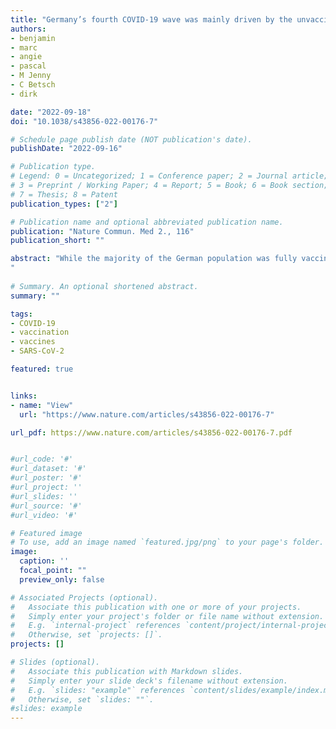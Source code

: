 ```yaml
---
title: "Germany’s fourth COVID-19 wave was mainly driven by the unvaccinated"
authors:
- benjamin
- marc
- angie
- pascal
- M Jenny
- C Betsch
- dirk

date: "2022-09-18"
doi: "10.1038/s43856-022-00176-7"

# Schedule page publish date (NOT publication's date).
publishDate: "2022-09-16"

# Publication type.
# Legend: 0 = Uncategorized; 1 = Conference paper; 2 = Journal article;
# 3 = Preprint / Working Paper; 4 = Report; 5 = Book; 6 = Book section;
# 7 = Thesis; 8 = Patent
publication_types: ["2"]

# Publication name and optional abbreviated publication name.
publication: "Nature Commun. Med 2., 116"
publication_short: ""

abstract: "While the majority of the German population was fully vaccinated at the time (about 65%), COVID-19 incidence started growing exponentially in October 2021 with about 41% of recorded new cases aged twelve or above being symptomatic breakthrough infections, presumably also contributing to the dynamics. So far, it remained elusive how significant this contribution was and whether targeted non-pharmaceutical interventions (NPIs) may have stopped the amplification of the crisis.We develop and introduce a contribution matrix approach based on the next-generation matrix of a population-structured compartmental infectious disease model to derive contributions of respective inter- and intragroup infection pathways of unvaccinated and vaccinated subpopulations to the effective reproduction number and new infections, considering empirical data of vaccine efficacies against infection and transmission. Here we show that about 61%–76% of all new infections were caused by unvaccinated individuals and only 24%–39% were caused by the vaccinated. Furthermore, 32%–51% of new infections were likely caused by unvaccinated infecting other unvaccinated. Decreasing the transmissibility of the unvaccinated by, e. g. targeted NPIs, causes a steeper decrease in the effective reproduction number R than decreasing the transmissibility of vaccinated individuals, potentially leading to temporary epidemic control. Reducing contacts between vaccinated and unvaccinated individuals serves to decrease R in a similar manner as increasing vaccine uptake. A minority of the German population—the unvaccinated—is assumed to have caused the majority of new infections in the fall of 2021 in Germany. Our results highlight the importance of combined measures, such as vaccination campaigns and targeted contact reductions to achieve temporary epidemic control.
"
          
# Summary. An optional shortened abstract.
summary: ""

tags:
- COVID-19
- vaccination
- vaccines
- SARS-CoV-2

featured: true


links:
- name: "View"
  url: "https://www.nature.com/articles/s43856-022-00176-7"

url_pdf: https://www.nature.com/articles/s43856-022-00176-7.pdf


#url_code: '#'
#url_dataset: '#'
#url_poster: '#'
#url_project: ''
#url_slides: ''
#url_source: '#'
#url_video: '#'

# Featured image
# To use, add an image named `featured.jpg/png` to your page's folder. 
image:
  caption: ''
  focal_point: ""
  preview_only: false

# Associated Projects (optional).
#   Associate this publication with one or more of your projects.
#   Simply enter your project's folder or file name without extension.
#   E.g. `internal-project` references `content/project/internal-project/index.md`.
#   Otherwise, set `projects: []`.
projects: []

# Slides (optional).
#   Associate this publication with Markdown slides.
#   Simply enter your slide deck's filename without extension.
#   E.g. `slides: "example"` references `content/slides/example/index.md`.
#   Otherwise, set `slides: ""`.
#slides: example
---
```



